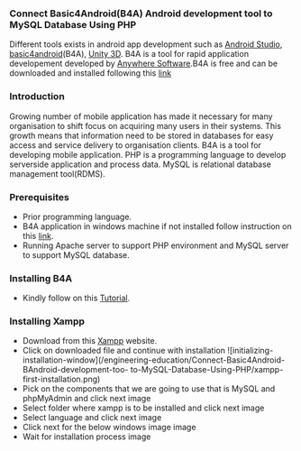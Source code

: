 ### Connect Basic4Android(B4A) Android development tool to MySQL Database Using PHP
Different tools exists in android app development such as [Android Studio](https://developer.android.com/studio), [basic4android](https://www.b4x.com/b4a.html)(B4A), [Unity 3D](https://unity.com/). B4A is a tool for rapid application developement developed by [Anywhere Software](b4x.com).B4A is free and can be downloaded and installed following this [link](https://www.b4x.com/b4a.html)

### Introduction
Growing number of mobile application has made it necessary for many organisation to shift focus on acquiring many users in their systems. This growth means that information need to be stored in databases for easy access and service delivery to organisation clients.
B4A is a tool for developing mobile application. PHP is a programming language to develop serverside application and process data. MySQL is relational database management tool(RDMS).

### Prerequisites
- Prior programming language.
- B4A application in windows machine if not installed follow instruction on this [link](https://www.section.io/engineering-education/introduction-to-android-app-development-basic4android-b4a-part1/).
- Running Apache server to support PHP environment and MySQL server to support MySQL database.

### Installing B4A
- Kindly follow on this [Tutorial](https://www.section.io/engineering-education/introduction-to-android-app-development-basic4android-b4a-part1).

### Installing Xampp
- Download from this [Xampp](https://www.apachefriends.org/index.html) website.
- Click on downloaded file and continue with installation
![initializing-installation-window](/engineering-education/Connect-Basic4Android-BAndroid-development-too- to-MySQL-Database-Using-PHP/xampp-first-installation.png)
- Pick on the components that we are going to use that is MySQL and phpMyAdmin and click next
image
- Select folder where xampp is to be installed and click next
image
- Select language and click next
image
- Click next for the below windows
image
image
- Wait for installation process
image



